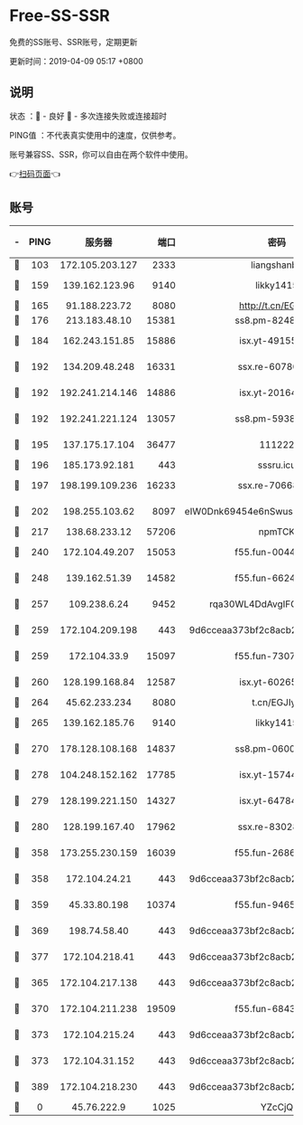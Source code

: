# Free-SS-SSR

免费的SS账号、SSR账号，定期更新

更新时间：2019-04-09 05:17 +0800

## 说明

状态     ：🙂 - 良好 🙁 - 多次连接失败或连接超时

PING值   ：不代表真实使用中的速度，仅供参考。

账号兼容SS、SSR，你可以自由在两个软件中使用。

👉[扫码页面](https://liesauer.github.io/Free-SS-SSR/)👈

## 账号

|-|PING|服务器|端口|密码|加密方式|区域|
|:----:|:----:|:-----:|-----:|:----:|:----:|:----:|
|🙂|103|172.105.203.127|2333|liangshanbo|chacha20|JP|
|🙂|159|139.162.123.96|9140|likky1415|aes-256-cfb|JP|
|🙂|165|91.188.223.72|8080|http://t.cn/EGJIyrl|rc4-md5|RU|
|🙂|176|213.183.48.10|15381|ss8.pm-82487575|rc4-md5|RU|
|🙂|184|162.243.151.85|15886|isx.yt-49155174|aes-256-cfb|US|
|🙂|192|134.209.48.248|16331|ssx.re-60780251|aes-256-cfb|US|
|🙂|192|192.241.214.146|14886|isx.yt-20164849|aes-256-cfb|US|
|🙂|192|192.241.221.124|13057|ss8.pm-59380091|aes-256-cfb|US|
|🙂|195|137.175.17.104|36477|111222|aes-256-cfb|CN|
|🙂|196|185.173.92.181|443|sssru.icu|rc4-md5|RU|
|🙂|197|198.199.109.236|16233|ssx.re-70668248|aes-256-cfb|US|
|🙂|202|198.255.103.62|8097|eIW0Dnk69454e6nSwuspv9DmS201tQ0D|aes-256-cfb|US|
|🙂|217|138.68.233.12|57206|npmTCK|rc4-md5|US|
|🙂|240|172.104.49.207|15053|f55.fun-00442983|aes-256-cfb|SG|
|🙂|248|139.162.51.39|14582|f55.fun-66240156|aes-256-cfb|SG|
|🙂|257|109.238.6.24|9452|rqa30WL4DdAvgIFG6Fs3znzTa|aes-256-cfb|FR|
|🙂|259|172.104.209.198|443|9d6cceaa373bf2c8acb22e60b6a58be6|aes-256-cfb|US|
|🙂|259|172.104.33.9|15097|f55.fun-73077519|aes-256-cfb|SG|
|🙂|260|128.199.168.84|12587|isx.yt-60265263|aes-256-cfb|SG|
|🙂|264|45.62.233.234|8080|t.cn/EGJIyrl|rc4-md5|CA|
|🙂|265|139.162.185.76|9140|likky1415|aes-256-cfb|DE|
|🙂|270|178.128.108.168|14837|ss8.pm-06000886|aes-256-cfb|SG|
|🙂|278|104.248.152.162|17785|isx.yt-15744802|aes-256-cfb|SG|
|🙂|279|128.199.221.150|14327|isx.yt-64784578|aes-256-cfb|SG|
|🙂|280|128.199.167.40|17962|ssx.re-83028997|aes-256-cfb|SG|
|🙂|358|173.255.230.159|16039|f55.fun-26864065|aes-256-cfb|US|
|🙂|358|172.104.24.21|443|9d6cceaa373bf2c8acb22e60b6a58be6|aes-256-cfb|US|
|🙂|359|45.33.80.198|10374|f55.fun-94658580|aes-256-cfb|US|
|🙂|369|198.74.58.40|443|9d6cceaa373bf2c8acb22e60b6a58be6|aes-256-cfb|US|
|🙂|377|172.104.218.41|443|9d6cceaa373bf2c8acb22e60b6a58be6|aes-256-cfb|US|
|🙂|365|172.104.217.138|443|9d6cceaa373bf2c8acb22e60b6a58be6|aes-256-cfb|US|
|🙂|370|172.104.211.238|19509|f55.fun-68433460|aes-256-cfb|US|
|🙂|373|172.104.215.24|443|9d6cceaa373bf2c8acb22e60b6a58be6|aes-256-cfb|US|
|🙂|373|172.104.31.152|443|9d6cceaa373bf2c8acb22e60b6a58be6|aes-256-cfb|US|
|🙁|389|172.104.218.230|443|9d6cceaa373bf2c8acb22e60b6a58be6|aes-256-cfb|US|
|🙁|0|45.76.222.9|1025|YZcCjQ|rc4-md5|JP|
